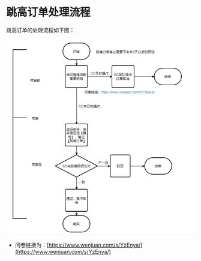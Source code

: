 # 跳高订单处理流程

跳高订单的处理流程如下图：

![](../../../../.gitbook/assets/image%20%28175%29.png)

* 问卷链接为：[https://www.wenjuan.com/s/YzEnya/](https://www.wenjuan.com/s/YzEnya/)

